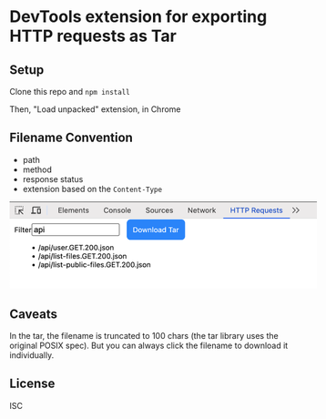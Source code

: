 # DevTools extension for exporting HTTP requests as Tar

## Setup

Clone this repo and `npm install`

Then, "Load unpacked" extension, in Chrome

## Filename Convention
- path
- method
- response status
- extension based on the `Content-Type`

<img src="./README-screenshot.png" style="max-width: 540px" />

## Caveats
In the tar, the filename is truncated to 100 chars (the tar library uses the original
POSIX spec). But you can always click the filename to download it individually.


## License
ISC
